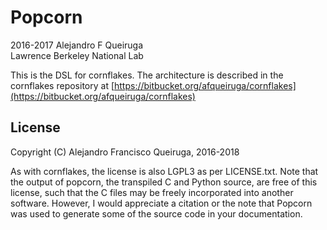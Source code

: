 # Popcorn

2016-2017 Alejandro F Queiruga  
Lawrence Berkeley National Lab

This is the DSL for cornflakes. The architecture is described in the cornflakes repository at
[https://bitbucket.org/afqueiruga/cornflakes](https://bitbucket.org/afqueiruga/cornflakes)

## License

Copyright (C) Alejandro Francisco Queiruga, 2016-2018

As with cornflakes, the license is also LGPL3 as per LICENSE.txt. Note that the output of popcorn, the transpiled C and Python source, are free of this license, such that the C files may be freely incorporated into another software. However, I would appreciate a citation or the note that Popcorn was used to generate some of the source code in your documentation.
